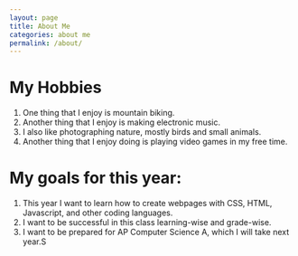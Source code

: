 ```yaml
---
layout: page
title: About Me
categories: about me
permalink: /about/
---
```


# My Hobbies

1. One thing that I enjoy is mountain biking.
2. Another thing that I enjoy is making electronic music.
3. I also like photographing nature, mostly birds and small animals.
4. Another thing that I enjoy doing is playing video games in my free time.

# My goals for this year:

1. This year I want to learn how to create webpages with CSS, HTML, Javascript, and other coding languages.
2. I want to be successful in this class learning-wise and grade-wise.
3. I want to be prepared for AP Computer Science A, which I will take next year.S
